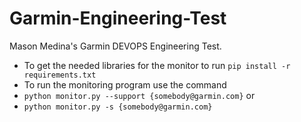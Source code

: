 # Garmin-Engineering-Test

Mason Medina's Garmin DEVOPS Engineering Test.
 * To get the needed libraries for the monitor to run `pip install -r requirements.txt`
 * To run the monitoring program use the command
 * `python monitor.py --support {somebody@garmin.com}` or
 * `python monitor.py -s {somebody@garmin.com}`

